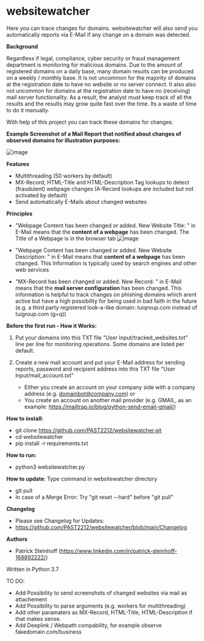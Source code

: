 # websitewatcher

Here you can trace changes for domains. websitewatcher will also send you automatically reports via E-Mail if any change on a domain was detected.


**Background**

Regardless if legal, compliance, cyber security or fraud management department is monitoring for malicious domains. Due to the amount of registered domains on a daily base, many domain results can be produced on a weekly / monthly base. It is not uncommon for the majority of domains at the registration date to have no website or no server connect. It also also not uncommon for domains at the registration date to have no (receiving) mail server functionality. As a result, the analyst must keep track of all the results and the results may grow quite fast over the time. Its a waste of time to do it manually.

With help of this project you can track these domains for changes.


**Example Screenshot of a Mail Report that notified about changes of observed domains for illustration purposes:**

![image](https://github.com/PAST2212/websitewatcher/assets/124390875/d8e59195-97fb-40c2-be42-5eda7c29cf39)



**Features**
- Multithreading (50 workers by default)
- MX-Record, HTML-Title and HTML-Description Tag lookups to detect (fraudulent) webpage changes (A-Record lookups are included but not activated by default)
- Send automatically E-Mails about changed websites


**Principles**
- "Webpage Content has been changed or added. New Website Title: " in E-Mail means that the **content of a webpage** has been changed. The Title of a Webpage is in the browser tab
  ![image](https://github.com/PAST2212/websitewatcher/assets/124390875/94436f80-1a95-4727-88de-c2b933011842)

- "Webpage Content has been changed or added. New Website Description: " in E-Mail means that **content of a webpage** has been changed. This Information is typically used by search engines and other web services

- "MX-Record has been changed or added. New Record: " in E-Mail means that the **mail server configuration** has been changed. This information is helpful to track changes on phishing domains which arent active but have a high possibility for being used in bad faith in the future (e.g. a third party registered look-a-like domain: tuiqroup.com instead of tuigroup.com (g=q))



**Before the first run - How it Works:**
1. Put your domains into this TXT file "User Input/tracked_websites.txt" line per line for monitoring operations. Some domains are listed per default.

2. Create a new mail account and put your E-Mail address for sending reports, password and recipient address into this TXT file "User Input/mail_account.txt"
   - Either you create an account on your company side with a company address (e.g. domainbot@company.com) or
   - You create an account on another mail provider (e.g. GMAIL, as an example: https://mailtrap.io/blog/python-send-email-gmail/)
  

**How to install:**
- git clone https://github.com/PAST2212/websitewatcher.git
- cd websitewatcher
- pip install -r requirements.txt

**How to run:**
- python3 websitewatcher.py

**How to update**: Type command in websitewatcher directory
- git pull
- In case of a Merge Error: Try "git reset --hard" before "git pull"

**Changelog**
- Please see Changelog for Updates:
- https://github.com/PAST2212/websitewatcher/blob/main/Changelog

**Authors**
- Patrick Steinhoff (https://www.linkedin.com/in/patrick-steinhoff-168892222/)

Written in Python 3.7

TO DO:
- Add Possibility to send screenshots of changed websites via mail as attachement 
- Add Possibility to parse arguments (e.g. workers for multithreading)
- Add other paramaters as MX-Record, HTML-Title, HTML-Description if that makes sense.
- Add Deeplink / Webpath compability, for example observe fakedomain.com/business
